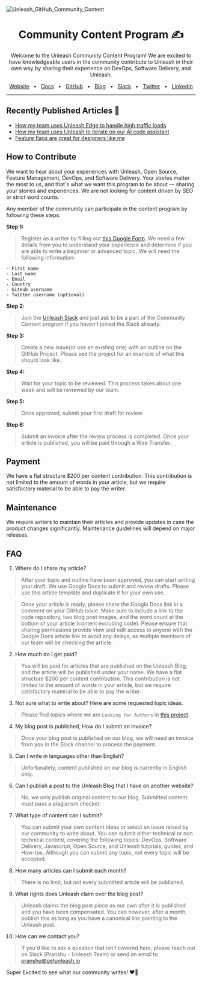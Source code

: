 ![Unleash_GitHub_Community_Content](https://user-images.githubusercontent.com/18158596/210858584-7b8e0e7f-dcf8-4795-a868-0d3c9dca2edb.png)

<div align="center">
  <h1>Community Content Program ✍️</h1>
  <p>Welcome to the Unleash Community Content Program! We are excited to have knowledgeable users in the community contribute to Unleash in their own way by sharing their experience on DevOps, Software Delivery, and Unleash.</p>
  <a href="https://www.getunleash.io/">Website</a>
  <span>&nbsp;&nbsp;•&nbsp;&nbsp;</span>
  <a href="https://www.docs.getunleash.io/">Docs</a>
  <span>&nbsp;&nbsp;•&nbsp;&nbsp;</span>
  <a href="https://github.com/Unleash/unleash/">GitHub</a>
  <span>&nbsp;&nbsp;•&nbsp;&nbsp;</span>
  <a href="https://www.getunleash.io/blog">Blog</a>
  <span>&nbsp;&nbsp;•&nbsp;&nbsp;</span>
  <a href="https://slack.unleash.run/">Slack</a>
  <span>&nbsp;&nbsp;•&nbsp;&nbsp;</span>
  <a href="https://twitter.com/prisma">Twitter</a>
    <span>&nbsp;&nbsp;•&nbsp;&nbsp;</span>
    <a href="https://linkedin.com/company/getunleash">LinkedIn</a>
  <hr />
</div>

## Recently Published Articles 📖
- [How my team uses Unleash Edge to handle high traffic loads](https://www.getunleash.io/blog/from-the-community-how-my-team-uses-unleash-edge-to-handle-high-traffic-loads)
- [How my team uses Unleash to iterate on our AI code assistant](https://www.getunleash.io/blog/from-the-community-how-my-team-uses-unleash-to-iterate-on-our-ai-code-assistant)
- [Feature flags are great for designers like me](https://www.getunleash.io/blog/from-the-community-feature-flags-are-great-for-designers-like-me)


## How to Contribute 
We want to hear about your experiences with Unleash, Open Source, Feature Management, DevOps, and Software Delivery. Your stories matter the most to us, and that's what we want this program to be about — sharing your stories and experiences. We are not looking for content driven by SEO or strict word counts.

Any member of the community can participate in the content program by following these steps:

**Step 1:**

> Register as a writer by filling out [this Google Form](https://forms.gle/PU6w9hyjzr2bxvaN8). We need a few details from you to understand your experience and determine if you are able to write a beginner or advanced topic. We will need the following information:

    - First name
    - Last name
    - Email
    - Country
    - GitHub username
    - Twitter username (optional)

**Step 2:**

> Join the [Unleash Slack](https://slack.unleash.run/) and just ask to be a part of the Community Content program if you haven't joined the Slack already.

**Step 3:**

> Create a new issue(or use an existing one) with an outline on the GitHub Project. Please see the project for an example of what this should look like.

**Step 4:** 

> Wait for your topic to be reviewed. This process takes about one week and will be reviewed by our team.

**Step 5:** 

> Once approved, submit your first draft for review.

**Step 6:** 

> Submit an invoice after the review process is completed. Once your article is published, you will be paid through a Wire Transfer.

## Payment
We have a flat structure $200 per content contribution. This contribution is not limited to the amount of words in your article, but we require satisfactory material to be able to pay the writer.

## Maintenance
We require writers to maintain their articles and provide updates in case the product changes significantly. Maintenance guidelines will depend on major releases.

## FAQ
1. Where do I share my article?
> After your topic and outline have been approved, you can start writing your draft. We use Google Docs to submit and review drafts. Please use this article template and duplicate it for your own use.

> Once your article is ready, please share the Google Docs link in a comment on your GitHub issue. Make sure to include a link to the code repository, two blog post images, and the word count at the bottom of your article (content excluding code). Please ensure that sharing permissions provide view and edit access to anyone with the Google Docs article link to avoid any delays, as multiple members of our team will be checking the article.

2. How much do I get paid?
> You will be paid for articles that are published on the Unleash Blog, and the article will be published under your name. We have a flat structure $200 per content contribution. This contribution is not limited to the amount of words in your article, but we require satisfactory material to be able to pay the writer.

3. Not sure what to write about? Here are some requested topic ideas.
> Please find topics where we are ```Looking for Authors``` in [this project](https://github.com/orgs/Unleash/projects/12).

4. My blog post is published, How do I submit an invoice?
> Once your blog post is published on our blog, we will need an invoice from you in the Slack channel to process the payment.

5. Can I write in languages other than English?
> Unfortunately, content published on our blog is currently in English only.

6. Can I publish a post to the Unleash Blog that I have on another website?
> No, we only publish original content to our blog. Submitted content must pass a plagiarism checker.

7. What type of content can I submit?
> You can submit your own content ideas or select an issue raised by our community to write about. You can submit either technical or non technical content, covering the following topics: DevOps, Software Delivery, Javascript, Open Source, and Unleash tutorials, guides, and How-tos. Although you can submit any topic, not every topic will be accepted.

8. How many articles can I submit each month?
> There is no limit, but not every submitted article will be published.

9. What rights does Unleash claim over the blog post?
> Unleash claims the blog post piece as our own after it is published and you have been compensated. You can however, after a month, publish this as long as you have a canonical link pointing to the Unleash post.

10. How can we contact you?
> If you'd like to ask a question that isn't covered here, please reach out on Slack (Pranshu - Unleash Team) or send an email to pranshu@getunleash.io

Super Excited to see what our community writes! ❤️🎉 
